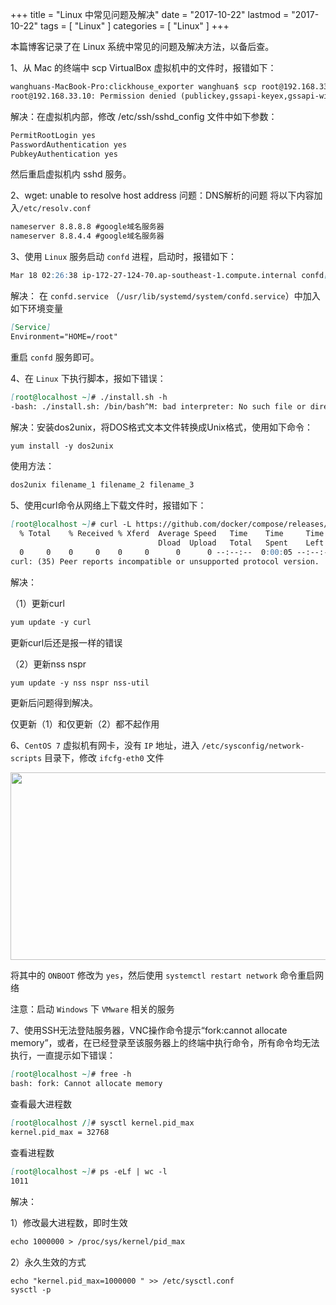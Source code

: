 +++
title = "Linux 中常见问题及解决"
date = "2017-10-22"
lastmod = "2017-10-22"
tags = [
    "Linux"
]
categories = [
    "Linux"
]
+++

本篇博客记录了在 Linux 系统中常见的问题及解决方法，以备后查。

<!--more-->

1、从 Mac 的终端中 scp VirtualBox 虚拟机中的文件时，报错如下：
```markdown
wanghuans-MacBook-Pro:clickhouse_exporter wanghuan$ scp root@192.168.33.10:/vagrant/clickhouse_exporter ./
root@192.168.33.10: Permission denied (publickey,gssapi-keyex,gssapi-with-mic).
```
解决：在虚拟机内部，修改 /etc/ssh/sshd_config 文件中如下参数：
```markdown
PermitRootLogin yes
PasswordAuthentication yes
PubkeyAuthentication yes
```
然后重启虚拟机内 sshd 服务。

2、wget: unable to resolve host address
问题：DNS解析的问题
将以下内容加入`/etc/resolv.conf`
```markdown
nameserver 8.8.8.8 #google域名服务器
nameserver 8.8.4.4 #google域名服务器
```

3、使用 `Linux` 服务启动 `confd` 进程，启动时，报错如下：
```markdown
Mar 18 02:26:38 ip-172-27-124-70.ap-southeast-1.compute.internal confd[28240]: 2019-03-18T02:26:38Z ip-172-27-124-70.ap-southeast-1.compute.internal /usr/bin/confd[28240]: FATAL UserHomeNotFound: user home directory not found.
```
解决：
在 `confd.service` （`/usr/lib/systemd/system/confd.service`）中加入如下环境变量
```markdown
[Service]
Environment="HOME=/root"
```
重启 `confd` 服务即可。

4、在 `Linux` 下执行脚本，报如下错误：
```markdown
[root@localhost ~]# ./install.sh -h
-bash: ./install.sh: /bin/bash^M: bad interpreter: No such file or directory
```

解决：安装dos2unix，将DOS格式文本文件转换成Unix格式，使用如下命令：
```markdown
yum install -y dos2unix
```
使用方法：
```markdown
dos2unix filename_1 filename_2 filename_3
```

5、使用curl命令从网络上下载文件时，报错如下：
```markdown
[root@localhost ~]# curl -L https://github.com/docker/compose/releases/download/1.21.2/docker-compose-`uname -s`-`uname -m` -o /usr/local/bin/docker-compose
  % Total    % Received % Xferd  Average Speed   Time    Time     Time  Current
                                 Dload  Upload   Total   Spent    Left  Speed
  0     0    0     0    0     0      0      0 --:--:--  0:00:05 --:--:--     0
curl: (35) Peer reports incompatible or unsupported protocol version.
```
解决：

（1）更新curl
```markdown
yum update -y curl
```
更新curl后还是报一样的错误

（2）更新nss nspr
```markdown
yum update -y nss nspr nss-util
```
更新后问题得到解决。

仅更新（1）和仅更新（2）都不起作用

6、`CentOS 7` 虚拟机有网卡，没有 `IP` 地址，进入 `/etc/sysconfig/network-scripts` 目录下，修改 `ifcfg-eth0` 文件

<center>
<img src="/image/linux/questions-and-solutions/WechatIMG622.png" width="800px" height="300px" />
</center>

将其中的 `ONBOOT` 修改为 `yes`，然后使用 `systemctl restart network` 命令重启网络

注意：启动 `Windows` 下 `VMware` 相关的服务

7、使用SSH无法登陆服务器，VNC操作命令提示“fork:cannot allocate memory”，或者，在已经登录至该服务器上的终端中执行命令，所有命令均无法执行，一直提示如下错误：
```markdown
[root@localhost ~]# free -h
bash: fork: Cannot allocate memory
```

查看最大进程数
```markdown
[root@localhost /]# sysctl kernel.pid_max
kernel.pid_max = 32768
```

查看进程数
```markdown
[root@localhost ~]# ps -eLf | wc -l
1011
```

解决：

1）修改最大进程数，即时生效
```markdown
echo 1000000 > /proc/sys/kernel/pid_max
```

2）永久生效的方式
```markdown
echo "kernel.pid_max=1000000 " >> /etc/sysctl.conf
sysctl -p
```



